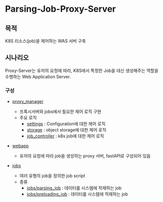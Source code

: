 # Parsing-Job-Proxy-Server

## 목적

K8S 리소스(job)을 제어하는 WAS 서버 구축

## 시나리오

Proxy-Server는 유저의 요청에 따라,
K8S에서 특정한 Job을 대신 생성해주는 역할을 수행하는 Web Application Server.

### 구성

* [proxy_manager](proxy_manager/)
    * 프록시서버와 jobs에서 필요한 제어 로직 구현
    * 주요 로직
        * [settings](proxy_manager/settings.py) : Configuration에 대한 제어 로직
        * [storage](proxy_manager/storage.py) : object storage에 대한 제어 로직
        * [job_controller](proxy_manager/job_controller.py) : k8s job에 대한 제어 로직

* [webapp](webapp/README.md)
    * 유저의 요청에 따라 job을 생성하는 proxy 서버, fastAPI로 구성되어 있음

* [jobs](jobs/README.md)
    * 여러 유형의 job을 정의한 job script
    * 종류
        * [jobs/parsing_job](jobs/parsing_job/README.md) : 데이터를 시스템에 적재하는 job
        * [jobs/preloading_job](jobs/preloading_job/README.md) : 데이터를 시스템에 적재하는 job


